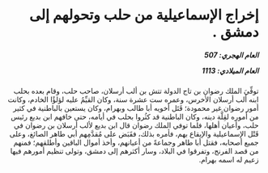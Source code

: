 <h1 dir="rtl">إخراج الإسماعيلية من حلب وتحولهم إلى دمشق .</h1>

<h5 dir="rtl">العام الهجري:  507

العام الميلادي: 1113

</h5>

<p dir="rtl">توفِّيَ الملك رضوان بن تاج الدولة تتش بن ألب أرسلان، صاحب حلب، وقام بعده بحلب ابنه ألب أرسلان الأخرس، وعمره ست عشرة سنة، وكان القيِّمُ عليه لؤلؤًا الخادم، وكانت أمور رضوان غير محمودة؛ قَتَل أخويه أبا طالب وبهرام، وكان يستعين بالباطنية في كثير من أموره لقِلَّة دينه، وكان الباطنية قد كثُروا بحلب في أيامه، حتى خافهم ابن بديع رئيس حلب، وأعيان أهلها، فلما توفي الملك رضوان قال ابن بديع لألب أرسلان بن رضوان في قَتْل الإسماعيلية والإيقاع بهم، فأمره بذلك، فقَبَض على مُقدَّمِهم أبي طاهر الصائغ، وعلى جميع أصحابه، فقتل أبا طاهر وجماعةً من أعيانهم، وأخذ أموال الباقين وأطلقهم؛ فمنهم من قصد الفرنج، وتفرقوا في البلاد، وسار أكثرهم إلى دمشق، وتولى تنظيم أمورهم فيها زعيم له اسمه بهرام.</p></br>
